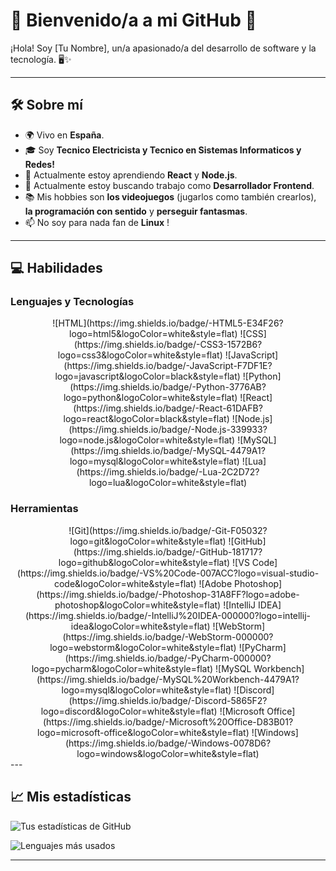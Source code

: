 
# 🌟 Bienvenido/a a mi GitHub 🌟

¡Hola! Soy [Tu Nombre], un/a apasionado/a del desarrollo de software y la tecnología. 🖥️✨

---

## 🛠️ **Sobre mí**
- 🌍 Vivo en **España**.
- 🎓 Soy **Tecnico Electricista y Tecnico en Sistemas Informaticos y Redes!**
- 🌱 Actualmente estoy aprendiendo **React** y **Node.js**.
- 💼 Actualmente estoy buscando trabajo como **Desarrollador Frontend**.
- 📚 Mis hobbies son **los videojuegos** (jugarlos como también crearlos), **la programación con sentido** y **perseguir fantasmas**.
- 📫 No soy para nada fan de **Linux** !
---

## 💻 **Habilidades**
### **Lenguajes y Tecnologías**
<div align="center">
    ![HTML](https://img.shields.io/badge/-HTML5-E34F26?logo=html5&logoColor=white&style=flat)
    ![CSS](https://img.shields.io/badge/-CSS3-1572B6?logo=css3&logoColor=white&style=flat)
    ![JavaScript](https://img.shields.io/badge/-JavaScript-F7DF1E?logo=javascript&logoColor=black&style=flat)
    ![Python](https://img.shields.io/badge/-Python-3776AB?logo=python&logoColor=white&style=flat)
    ![React](https://img.shields.io/badge/-React-61DAFB?logo=react&logoColor=black&style=flat)
    ![Node.js](https://img.shields.io/badge/-Node.js-339933?logo=node.js&logoColor=white&style=flat)
    ![MySQL](https://img.shields.io/badge/-MySQL-4479A1?logo=mysql&logoColor=white&style=flat)
    ![Lua](https://img.shields.io/badge/-Lua-2C2D72?logo=lua&logoColor=white&style=flat)
</div>

### **Herramientas**
<div align="center">
    ![Git](https://img.shields.io/badge/-Git-F05032?logo=git&logoColor=white&style=flat)
    ![GitHub](https://img.shields.io/badge/-GitHub-181717?logo=github&logoColor=white&style=flat)
    ![VS Code](https://img.shields.io/badge/-VS%20Code-007ACC?logo=visual-studio-code&logoColor=white&style=flat)
    ![Adobe Photoshop](https://img.shields.io/badge/-Photoshop-31A8FF?logo=adobe-photoshop&logoColor=white&style=flat)
    ![IntelliJ IDEA](https://img.shields.io/badge/-IntelliJ%20IDEA-000000?logo=intellij-idea&logoColor=white&style=flat)
    ![WebStorm](https://img.shields.io/badge/-WebStorm-000000?logo=webstorm&logoColor=white&style=flat)
    ![PyCharm](https://img.shields.io/badge/-PyCharm-000000?logo=pycharm&logoColor=white&style=flat)
    ![MySQL Workbench](https://img.shields.io/badge/-MySQL%20Workbench-4479A1?logo=mysql&logoColor=white&style=flat)
    ![Discord](https://img.shields.io/badge/-Discord-5865F2?logo=discord&logoColor=white&style=flat)
    ![Microsoft Office](https://img.shields.io/badge/-Microsoft%20Office-D83B01?logo=microsoft-office&logoColor=white&style=flat)
    ![Windows](https://img.shields.io/badge/-Windows-0078D6?logo=windows&logoColor=white&style=flat)
</div>
---

## 📈 **Mis estadísticas**
![Tus estadísticas de GitHub](https://github-readme-stats.vercel.app/api?username=rekznoz&show_icons=true&theme=radical)

![Lenguajes más usados](https://github-readme-stats.vercel.app/api/top-langs/?username=rekznoz&layout=compact&theme=radical)

---

<!--

## 🤝 **Conectemos**
- 🌐 [Mi portafolio](https://tusitio.com)
- 💼 [LinkedIn](https://linkedin.com/in/tuperfil)
- 🐦 [Twitter](https://twitter.com/tuusuario)

**rekznoz/rekznoz** is a ✨ _special_ ✨ repository because its `README.md` (this file) appears on your GitHub profile.

Here are some ideas to get you started:

- 🔭 I’m currently working on ...
- 🌱 I’m currently learning ...
- 👯 I’m looking to collaborate on ...
- 🤔 I’m looking for help with ...
- 💬 Ask me about ...
- 📫 How to reach me: ...
- 😄 Pronouns: ...
- ⚡ Fun fact: ...
-->
